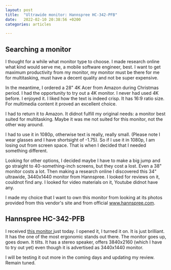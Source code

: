 ```yaml
---
layout: post
title:  "Ultrawide monitor: Hannspree HC-342-PFB"
date:   2022-02-10 20:38:56 +0200
categories: articles

---
```


## Searching a monitor
I thought for a while what monitor type to choose. I made research online what kind would serve me, a mobile software engineer, best. I want to get maximum productivity from my monitor, my monitor must be there for me for multitasking, must have a decent quality and not be super expensive.


In the meantime, I ordered a 28" 4K Acer from Amazon during Christmas period. I had the opportunity to try out a 4K monitor. I never had used 4K before.
I enjoyed it. I liked how the text is indeed crisp. It has 16:9 ratio size. For multimedia content it proved an excellent choice. 

I had to return it to Amazon. It didnot fulfill my original needs: a monitor best suited for multitasking. Maybe it was me not suited for this monitor, not the other way around. 

I had to use it in 1080p, otherwise text is really, really small. (Please note I wear glasses and I have shortsight of -1.75). So if I use it in 1080p, I am losing out from screen space.
That is when I decided that I needed something different.

Looking for other options, I decided maybe I have to make a big jump and go straight to 40-something-inch screens, but they cost a lost. Even a 38" monitor costs a lot.
Then making a research online I discovered this 34" ultrawide, 3440x1440 monitor from Hannspree. I looked for reviews on it, couldnot find any. I looked for video materials on it, Youtube didnot have any.

I made my choice that I want to own this monitor from looking at its photos provided from this vendor's site and from official www.hannspree.com.

## Hannspree HC-342-PFB
I received <a href="https://www.hannspree.eu/product/hc-342-pfb/" target="_blank">this monitor </a> just today. I opened it, I turned it on. It is just brilliant. 
It has the one of the most ergonomic stands out there. The monitor goes up, goes down. It tilts. It has a stereo speaker, offers 3840x2160 (which I have to try out yet) even though it is advertised as 3440x1440 monitor.

I will be testing it out more in the coming days and updating my review. 
Remain tuned.





